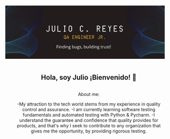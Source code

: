 ![Julio C. Reyes Tr.](https://raw.githubusercontent.com/JulioneQA/JulioneQA/abfd1581475ecd2cbabd8a6b9be4eed3288c9d35/Banner%20QA%20ENGINNER%20JR.%202.png)

<!--h2 without bottom border-->
<div id="user-content-toc">
  <ul align="center">
 <summary><h2 style="display: inline-block">Hola, soy Julio ¡Bienvenido! 👋</h2></summary>

About me:

-My attraction to the tech world stems from my experience in quality control and assurance.
-I am currently learning software testing fundamentals and automated testing with Python & Pycharm.
-I understand the guarantee and confidence that quality provides for products, and that's why I seek to contribute to any organization that gives me the opportunity, by providing rigorous testing.















<!--
**JulioneQA/JulioneQA** is a ✨ _special_ ✨ repository because its `README.md` (this file) appears on your GitHub profile.

